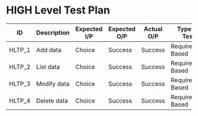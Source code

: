 # HIGH Level Test Plan

| ID | Description | Expected I/P | Expected O/P | Actual O/P | Type Of Test |
|---|---|---|---|---|---|
|HLTP_1|Add data |Choice|Success|Success|Requirement Based|
|HLTP_2|List data|Choice|Success|Success|Requirement Based|
|HLTP_3|Modify data|Choice|Success|Success|Requirement Based|
|HLTP_4|Delete data |Choice|Success|Success|Requirement Based|
